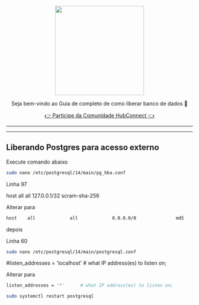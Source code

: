 <p align="center">
<img src="https://cwmkt.com.br/wp-content/uploads/2024/04/logo_github.png" width="240" />
<p align="center">Seja bem-vindo ao Guia de completo de como liberar banco de dados  🚀</p>
</p>
  
<p align="center"> 
<a href="https://hubconnect.top" target="_blank">👉 Participe da Comunidade HubConnect 👈</a>
</p>

<hr />
<hr />

## Liberando Postgres para acesso externo

Execute comando abaixo

```bash
sudo nano /etc/postgresql/14/main/pg_hba.conf
```

Linha 97

host    all             all             127.0.0.1/32            scram-sha-256

Alterar para

```bash
host    all             all             0.0.0.0/0               md5
```


depois

Linha 60

```bash
sudo nano /etc/postgresql/14/main/postgresql.conf
```

#listen_addresses = 'localhost' # what IP address(es) to listen on;

Alterar para

```bash
listen_addresses = '*'		# what IP address(es) to listen on;
```

```bash
sudo systemctl restart postgresql
```
